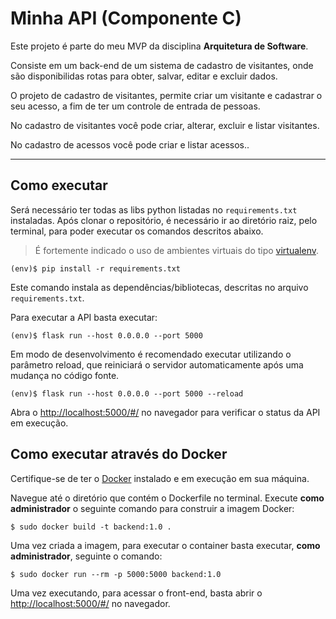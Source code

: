 # Minha API (Componente C)

Este projeto é parte do meu MVP da disciplina **Arquitetura de Software**.

Consiste em um back-end de um sistema de cadastro de visitantes, onde são disponibilidas rotas para obter, salvar, editar e excluir dados.

O projeto de cadastro de visitantes, permite criar um visitante e cadastrar o seu acesso, a fim de ter um controle de entrada de pessoas.

No cadastro de visitantes você pode criar, alterar, excluir e listar visitantes.

No cadastro de acessos você pode criar e listar acessos..

---

## Como executar

Será necessário ter todas as libs python listadas no `requirements.txt` instaladas.
Após clonar o repositório, é necessário ir ao diretório raiz, pelo terminal, para poder executar os comandos descritos abaixo.

> É fortemente indicado o uso de ambientes virtuais do tipo [virtualenv](https://virtualenv.pypa.io/en/latest/installation.html).

```
(env)$ pip install -r requirements.txt
```

Este comando instala as dependências/bibliotecas, descritas no arquivo `requirements.txt`.

Para executar a API  basta executar:

```
(env)$ flask run --host 0.0.0.0 --port 5000
```

Em modo de desenvolvimento é recomendado executar utilizando o parâmetro reload, que reiniciará o servidor
automaticamente após uma mudança no código fonte.

```
(env)$ flask run --host 0.0.0.0 --port 5000 --reload
```

Abra o [http://localhost:5000/#/](http://localhost:5000/#/) no navegador para verificar o status da API em execução.

## Como executar através do Docker

Certifique-se de ter o [Docker](https://docs.docker.com/engine/install/) instalado e em execução em sua máquina.

Navegue até o diretório que contém o Dockerfile no terminal.
Execute **como administrador** o seguinte comando para construir a imagem Docker:

```
$ sudo docker build -t backend:1.0 .
```

Uma vez criada a imagem, para executar o container basta executar, **como administrador**, seguinte o comando:

```
$ sudo docker run --rm -p 5000:5000 backend:1.0
```

Uma vez executando, para acessar o front-end, basta abrir o [http://localhost:5000/#/](http://localhost:5000/#/) no navegador.
